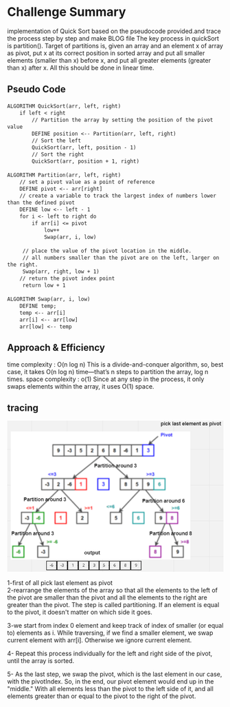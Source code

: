 # Challenge Summary
implementation of Quick Sort based on the pseudocode provided.and trace the process step by step and make BLOG file
The key process in quickSort is partition(). Target of partitions is, given an array and an element x of array as pivot, put x at its correct position in sorted array and put all smaller elements (smaller than x) before x, and put all greater elements (greater than x) after x. All this should be done in linear time.

## Pseudo Code
```
ALGORITHM QuickSort(arr, left, right)
    if left < right
        // Partition the array by setting the position of the pivot value
        DEFINE position <-- Partition(arr, left, right)
        // Sort the left
        QuickSort(arr, left, position - 1)
        // Sort the right
        QuickSort(arr, position + 1, right)

ALGORITHM Partition(arr, left, right)
    // set a pivot value as a point of reference
    DEFINE pivot <-- arr[right]
    // create a variable to track the largest index of numbers lower than the defined pivot
    DEFINE low <-- left - 1
    for i <- left to right do
        if arr[i] <= pivot
            low++
            Swap(arr, i, low)

     // place the value of the pivot location in the middle.
     // all numbers smaller than the pivot are on the left, larger on the right.
     Swap(arr, right, low + 1)
    // return the pivot index point
     return low + 1

ALGORITHM Swap(arr, i, low)
    DEFINE temp;
    temp <-- arr[i]
    arr[i] <-- arr[low]
    arr[low] <-- temp
```
## Approach & Efficiency
time complexity : O(n log n)
This is a divide-and-conquer algorithm, so, best case, it takes O(n log n) time—that’s n steps to partition the array, log n times.
space complexity : o(1)
Since at any step in the process, it only swaps elements within the array, it uses O(1) space.

## tracing 
![tracing](./BBLOG.PNG)

1-first of all pick last element as pivot  
2-rearrange the elements of the array so that all the elements to the left of the pivot are smaller than the pivot and all the elements to the right are greater than the pivot. The step is called partitioning. If an element is equal to the pivot, it doesn't matter on which side it goes.

3-we start from index 0 element and keep track of index of smaller (or equal to) elements as i. While traversing, if we find a smaller element, we swap current element with arr[i]. Otherwise we ignore current element. 

4- Repeat this process individually for the left and right side of the pivot, until the array is sorted.

5- As the last step, we swap the pivot, which is the last element in our case, with the pivotIndex. So, in the end, our pivot element would end up in the "middle." With all elements less than the pivot to the left side of it, and all elements greater than or equal to the pivot to the right of the pivot.

